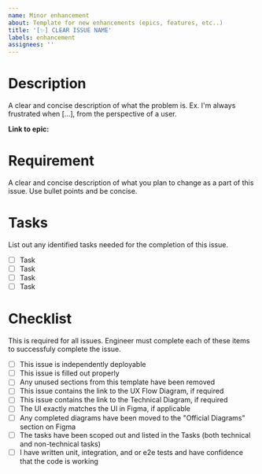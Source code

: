 ```yaml
---
name: Minor enhancement
about: Template for new enhancements (epics, features, etc..)
title: '[✨] CLEAR ISSUE NAME'
labels: enhancement
assignees: ''
---
```


# Description

A clear and concise description of what the problem is. Ex. I'm always frustrated when [...], from the perspective of a user.

**Link to epic:**

# Requirement

A clear and concise description of what you plan to change as a part of this issue. Use bullet points and be concise.

# Tasks

List out any identified tasks needed for the completion of this issue.

- [ ] Task
- [ ] Task
- [ ] Task
- [ ] Task

# Checklist

This is required for all issues. Engineer must complete each of these items to successfuly complete the issue.

- [ ] This issue is independently deployable
- [ ] This issue is filled out properly
- [ ] Any unused sections from this template have been removed
- [ ] This issue contains the link to the UX Flow Diagram, if required
- [ ] This issue contains the link to the Technical Diagram, if required
- [ ] The UI exactly matches the UI in Figma, if applicable
- [ ] Any completed diagrams have been moved to the "Official Diagrams" section on Figma
- [ ] The tasks have been scoped out and listed in the Tasks (both technical and non-technical tasks)
- [ ] I have written unit, integration, and or e2e tests and have confidence that the code is working
